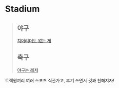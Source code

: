 # Stadium

>## 야구
>[치어리더도 없는 게](/Baseball/Baseball.md)
>## 축구
>[야구는 레저](/Soccer/Soccer.md)

트랙원끼리 여러 스포츠 직관가고, 후기 쓰면서 깃과 친해지자!